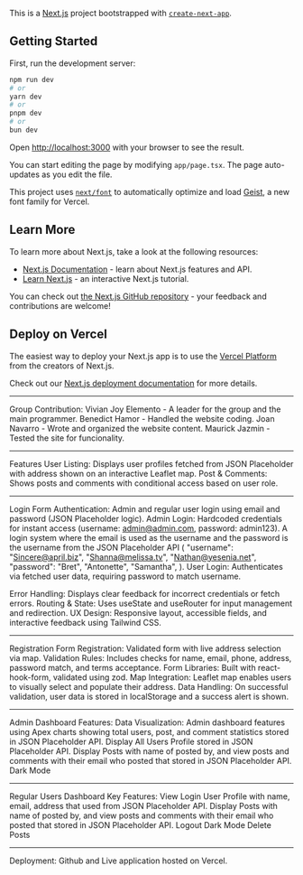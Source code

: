 This is a [Next.js](https://nextjs.org) project bootstrapped with [`create-next-app`](https://nextjs.org/docs/app/api-reference/cli/create-next-app).

## Getting Started

First, run the development server:

```bash
npm run dev
# or
yarn dev
# or
pnpm dev
# or
bun dev
```

Open [http://localhost:3000](http://localhost:3000) with your browser to see the result.

You can start editing the page by modifying `app/page.tsx`. The page auto-updates as you edit the file.

This project uses [`next/font`](https://nextjs.org/docs/app/building-your-application/optimizing/fonts) to automatically optimize and load [Geist](https://vercel.com/font), a new font family for Vercel.

## Learn More

To learn more about Next.js, take a look at the following resources:

- [Next.js Documentation](https://nextjs.org/docs) - learn about Next.js features and API.
- [Learn Next.js](https://nextjs.org/learn) - an interactive Next.js tutorial.

You can check out [the Next.js GitHub repository](https://github.com/vercel/next.js) - your feedback and contributions are welcome!

## Deploy on Vercel

The easiest way to deploy your Next.js app is to use the [Vercel Platform](https://vercel.com/new?utm_medium=default-template&filter=next.js&utm_source=create-next-app&utm_campaign=create-next-app-readme) from the creators of Next.js.

Check out our [Next.js deployment documentation](https://nextjs.org/docs/app/building-your-application/deploying) for more details.

--------------------------------------------------------------------------------------------------------------------------------------
Group Contribution:
Vivian Joy Elemento - A leader for the group and the main programmer.
Benedict Hamor - Handled the website coding.
Joan Navarro - Wrote and organized the website content.
Maurick Jazmin - Tested the site for funcionality.

-----------------------------------------------------------------------------------

Features
User Listing: Displays user profiles fetched from JSON Placeholder with address shown on an interactive Leaflet map.
Post & Comments: Shows posts and comments with conditional access based on user role.

---------------------------------------------------------------------------------
Login Form
Authentication: Admin and regular user login using email and password (JSON Placeholder logic).
Admin Login: Hardcoded credentials for instant access (username: admin@admin.com, password: admin123).
A login system where the email is used as the username and the password is the username from the JSON Placeholder API (
    "username": "Sincere@april.biz", "Shanna@melissa.tv", "Nathan@yesenia.net",
    "password": "Bret", "Antonette", "Samantha",
    ).
User Login: Authenticates via fetched user data, requiring password to match username.


Error Handling: Displays clear feedback for incorrect credentials or fetch errors.
Routing & State: Uses useState and useRouter for input management and redirection.
UX Design: Responsive layout, accessible fields, and interactive feedback using Tailwind CSS.

--------------------------------------------------------------------------------------
Registration Form
Registration: Validated form with live address selection via map.
Validation Rules: Includes checks for name, email, phone, address, password match, and terms acceptance.
Form Libraries: Built with react-hook-form, validated using zod.
Map Integration: Leaflet map enables users to visually select and populate their address.
Data Handling: On successful validation, user data is stored in localStorage and a success alert is shown.

------------------------------------------------------------------------------------------------
Admin Dashboard
Features:
Data Visualization: Admin dashboard features using Apex charts showing  total users, post, and comment statistics stored in JSON Placeholder API.
Display All Users Profile stored in JSON Placeholder API.
Display Posts with name of posted by, and view posts and comments with their email who posted that stored in JSON Placeholder API.
Dark Mode

---------------------------------------------------------------------------------------------------
Regular Users Dashboard
Key Features:
View Login User Profile with name, email, address that used from JSON Placeholder API.
Display Posts with name of posted by, and view posts and comments with their email who posted that stored in JSON Placeholder API.
Logout
Dark Mode
Delete Posts

----------------------------------------------------------------------------------------------------
Deployment: Github and Live application hosted on Vercel.
